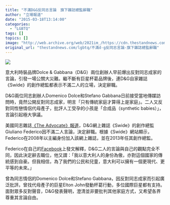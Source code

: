 ```yaml
---
title: "不滿D&G反同志言論　旗下雜誌總監辭職"
author: "立場報道"
date: "2015-03-18T13:14:00"
categories:
  - "LGBTQ"
tags: []
topics: []
image: "http://web.archive.org/web/2021im_/https://cdn.thestandnews.com/media/photos/cache/20150318-750-03_AhEa3_1200x0.png"
original_url: "thestandnews.com/lgbtq/不滿d-g反同志言論-旗下雜誌總監辭職"
---
```

![](http://web.archive.org/web/2021im_/https://cdn.thestandnews.com/media/photos/cache/20150318-750-03_AhEa3_1200x0.png)

意大利時裝品牌Dolce & Gabbana（D&G）兩位創辦人早前爆出反對同志成家的言論，引發一場公關大災難。繼不斷有巨星杯葛品牌後，連D&G自家雜誌《Swide》的創作總監都表示不滿二人的立場，決定辭職。

D&G兩位同志創辦人Domenico Dolce和Stefano Gabbana日前接受當地傳媒訪問時，竟然公開反對同志成家，明言「只有傳統家庭才算得上是家庭」。二人又反對同性戀情侶代母產子，批評人工受孕的小孩是「合成品（synthetic babies）」，言論引起極大爭議。

美國同志雜誌[《The Advocate》報道](http://web.archive.org/web/20210628182600/http://www.advocate.com/families/2015/03/17/dolce-gabbana-creative-director-resigns-over-antifamily-comments)，D&G網上雜誌《Swide》的創作總監Giuliano Federico因不滿二人言論，決定辭職。根據《Swide》網站顯示，Federico在2008年以主編身份加入該網上雜誌，並在2013年任其創作總監。

Federico在自己的[Facebook](http://web.archive.org/web/20210628182600/https://www.facebook.com/photo.php?fbid=931579960205999&set=a.100547969975873.1061.100000620107280&type=1&permPage=1)上發文解釋，D&G二人的言論與自己的觀點完全不同，因此決定辭去職位，他又謂：「我以意大利人的身份為傲，亦對這個國家的傳統感到自豪。但我相信，為了我們的公民和兒童，意大利可以擁有一個更現代、更平等的未來。」

曾為同志情侶的Domenico Dolce和Stefano Gabbana，因反對同志成家而引起廣泛批評。曾找代母產子的巨星Elton John發動杯葛行動，多位國際巨星都有支持。面對眾多反對聲音，D&G發表聲明，澄清並非要批判其他家庭方式，又希望各界尊重其言論自由。